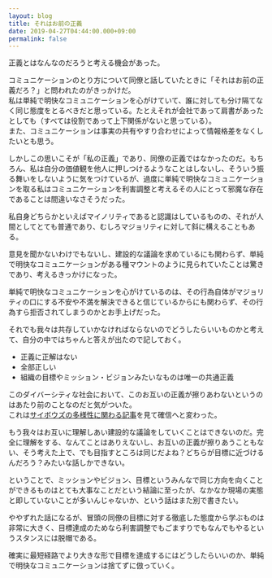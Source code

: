 ```yaml
---
layout: blog
title: それはお前の正義
date: 2019-04-27T04:44:00.000+09:00
permalink: false
---
```


正義とはなんなのだろうと考える機会があった。

コミュニケーションのとり方について同僚と話していたときに「それはお前の正義だろ？」と問われたのがきっかけだ。  
私は単純で明快なコミュニケーションを心がけていて、誰に対しても分け隔てなく同じ態度をとるべきだと思っている。たとえそれが会社であって肩書があったとしても（すべては役割であって上下関係がないと思っている）。  
また、コミュニケーションは事実の共有やすり合わせによって情報格差をなくしたいとも思う。

しかしこの思いこそが「私の正義」であり、同僚の正義ではなかったのだ。もちろん、私は自分の価値観を他人に押しつけるようなことはしないし、そういう振る舞いをしないように気をつけているが、過度に単純で明快なコミュニケーションを取る私はコミュニケーションを利害調整と考えるその人にとって邪魔な存在であることは間違いなさそうだった。

私自身どちらかといえばマイノリティであると認識はしているものの、それが人間としてとても普通であり、むしろマジョリティに対して斜に構えることもある。

意見を聞かないわけでもないし、建設的な議論を求めているにも関わらず、単純で明快なコミュニケーションがある種マウントのように見られていたことは驚きであり、考えるきっかけになった。

単純で明快なコミュニケーションを心がけているのは、その行為自体がマジョリティの口にする不安や不満を解決できると信じているからにも関わらず、その行為すら拒否されてしまうのかとお手上げだった。

それでも我々は共存していかなければならないのでどうしたらいいものかと考えて、自分の中ではちゃんと答えが出たので記しておく。

- 正義に正解はない
- 全部正しい
- 組織の目標やミッション・ビジョンみたいなものは唯一の共通正義

このダイバーシティな社会において、このお互いの正義が擦りあわないというのはあたり前のことなのだと気がついた。  
これは[サイボウズの多様性に関わる記事](https://scrapbox.io/uknmr/成長を強いるのではなく、「発達」する状態を提供できる組織は変化に強い──サイボウズ_青野慶久×中土井僚_|_サイボウズ式)を見て確信へと変わった。

もう我々はお互いに理解しあい建設的な議論をしていくことはできないのだ。完全に理解をする、なんてことはありえないし、お互いの正義が擦りあうこともない、そう考えた上で、でも目指すところは同じだよね？どちらが目標に近づけるんだろう？みたいな話しかできない。

ということで、ミッションやビジョン、目標というみんなで同じ方向を向くことができるものはとても大事なことだという結論に至ったが、なかなか現場の実態と即していないことが多いんじゃないか、という話はまた別で書きたい。

ややずれた話になるが、冒頭の同僚の目標に対する徹底した態度から学ぶものは非常に大きく、目標達成のためなら利害調整でもごますりでもなんでもやるというスタンスには脱帽である。

確実に最短経路でより大きな形で目標を達成するにはどうしたらいいのか、単純で明快なコミュニケーションは捨てずに倣っていく。
